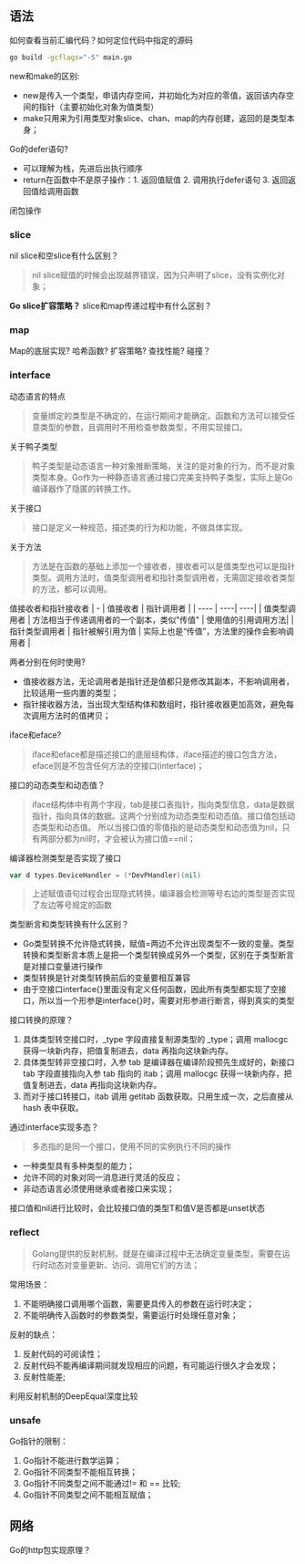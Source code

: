 ## 语法

如何查看当前汇编代码？如何定位代码中指定的源码
```bash
go build -gcflags="-S" main.go
```

new和make的区别:
- new是传入一个类型，申请内存空间，并初始化为对应的零值，返回该内存空间的指针（主要初始化对象为值类型）
- make只用来为引用类型对象slice、chan、map的内存创建，返回的是类型本身；


Go的defer语句?
- 可以理解为栈，先进后出执行顺序
- return在函数中不是原子操作：1. 返回值赋值 2. 调用执行defer语句 3. 返回返回值给调用函数

闭包操作

### slice
nil slice和空slice有什么区别？
> nil slice赋值的时候会出现越界错误，因为只声明了slice，没有实例化对象；

**Go slice扩容策略？**
slice和map传递过程中有什么区别？

### map

Map的底层实现? 
哈希函数?
扩容策略?
查找性能?
碰撞？

### interface
动态语言的特点
> 变量绑定的类型是不确定的，在运行期间才能确定。函数和方法可以接受任意类型的参数，且调用时不用检查参数类型，不用实现接口。

关于鸭子类型
> 鸭子类型是动态语言一种对象推断策略，关注的是对象的行为，而不是对象类型本身。Go作为一种静态语言通过接口完美支持鸭子类型，实际上是Go编译器作了隐匿的转换工作。

关于接口
> 接口是定义一种规范，描述类的行为和功能，不做具体实现。

关于方法
> 方法是在函数的基础上添加一个接收者，接收者可以是值类型也可以是指针类型。调用方法时，值类型调用者和指针类型调用者，无需固定接收者类型的方法，都可以调用。

值接收者和指针接收者
| - | 值接收者 | 指针调用者 |
| ---- | ----| ----|
| 值类型调用者 | 方法相当于传递调用者的一个副本，类似"传值" | 使用值的引用调用方法|
| 指针类型调用者 | 指针被解引用为值 | 实际上也是“传值”，方法里的操作会影响调用者 |

两者分别在何时使用?
- 值接收器方法，无论调用者是指针还是值都只是修改其副本，不影响调用者，比较适用一些内置的类型；
- 指针接收器方法，当出现大型结构体和数组时，指针接收器更加高效，避免每次调用方法时的值拷贝；

iface和eface?
> iface和eface都是描述接口的底层结构体，iface描述的接口包含方法，eface则是不包含任何方法的空接口(interface)；

接口的动态类型和动态值？
> iface结构体中有两个字段，tab是接口表指针，指向类型信息，data是数据指针，指向具体的数据。这两个分别成为动态类型和动态值。接口值包括动态类型和动态值。
所以当接口值的零值指的是动态类型和动态值为nil，只有两部分都为nil时，才会被认为接口值==nil；

编译器检测类型是否实现了接口
```go
var d types.DeviceHandler = (*DevPHandler)(nil)
```
> 上述赋值语句过程会出现隐式转换，编译器会检测等号右边的类型是否实现了左边等号规定的函数

类型断言和类型转换有什么区别？
- Go类型转换不允许隐式转换，赋值=两边不允许出现类型不一致的变量。类型转换和类型断言本质上是把一个类型转换成另外一个类型，区别在于类型断言是对接口变量进行操作
- 类型转换是针对类型转换前后的变量要相互兼容
- 由于空接口interface{}里面没有定义任何函数，因此所有类型都实现了空接口，所以当一个形参是interface{}时，需要对形参进行断言，得到真实的类型

接口转换的原理？
1. 具体类型转空接口时，_type 字段直接复制源类型的 _type；调用 mallocgc 获得一块新内存，把值复制进去，data 再指向这块新内存。
2. 具体类型转非空接口时，入参 tab 是编译器在编译阶段预先生成好的，新接口 tab 字段直接指向入参 tab 指向的 itab；调用 mallocgc 获得一块新内存，把值复制进去，data 再指向这块新内存。
3. 而对于接口转接口，itab 调用 getitab 函数获取。只用生成一次，之后直接从 hash 表中获取。

通过interface实现多态？
> 多态指的是同一个接口，使用不同的实例执行不同的操作
- 一种类型具有多种类型的能力；
- 允许不同的对象对同一消息进行灵活的反应；
- 非动态语言必须使用继承或者接口来实现；


接口值和nil进行比较时，会比较接口值的类型T和值V是否都是unset状态

### reflect
> Golang提供的反射机制，就是在编译过程中无法确定变量类型，需要在运行时动态对变量更新、访问、调用它们的方法；

常用场景：
1. 不能明确接口调用哪个函数，需要更具传入的参数在运行时决定；
2. 不能明确传入函数时的参数类型，需要运行时处理任意对象；

反射的缺点：
1. 反射代码的可阅读性；
2. 反射代码不能再编译期间就发现相应的问题，有可能运行很久才会发现；
3. 反射性能差;

利用反射机制的DeepEqual深度比较

### unsafe

Go指针的限制：
1. Go指针不能进行数学运算；
2. Go指针不同类型不能相互转换；
3. Go指针不同类型之间不能通过!= 和 == 比较;
4. Go指针不同类型之间不能相互赋值；


## 网络

Go的http包实现原理？

